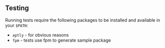 ## Testing 

Running tests require the following packages to be installed and available in your `$PATH`:
  * `aptly` - for obvious reasons
  * `fpm` - tests use fpm to generate sample package
